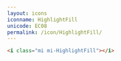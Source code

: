 ```yaml
---
layout: icons
iconname: HighlightFill
unicode: EC08
permalink: /icon/HighlightFill/
---
```


``` html
<i class="mi mi-HighlightFill"></i>
```

